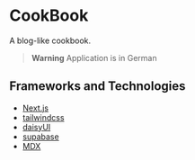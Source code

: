# CookBook

A blog-like cookbook.

> **Warning**
> Application is in German

## Frameworks and Technologies

- [Next.js](https://nextjs.org/)
- [tailwindcss](https://tailwindcss.com/)
- [daisyUI](https://daisyui.com/)
- [supabase](https://supabase.com/)
- [MDX](https://mdxjs.com/)
